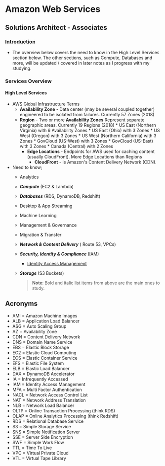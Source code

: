 # Amazon Web Services

## Solutions Architect - Associates

### Introduction

* The overview below covers the need to know in the High Level Services section below. The other sections, such as Compute, Databases and more, will be updated / covered in later notes as I progress with my studying.

### Services Overview

#### High Level Services

* AWS Global Infrastructure Terms
  * **Availability Zone** - Data center (may be several coupled together) engineered to be isolated from failures. Currently 57 Zones (2018)
  * **Region** - Two or more **Availability Zones** Represent separate geographic areas. Currently 19 Regions (2018)
        * US East (Northern Virginia) with 6 Availability Zones
        * US East (Ohio) with 3 Zones
        * US West (Oregon) with 3 Zones
        * US West (Northern California) with 3 Zones
        * GovCloud (US-West) with 3 Zones
        * GovCloud (US-East) with 3 Zones
        * Canada (Central) with 2 Zones
    * **Edge Locations** - Endpoints for AWS used for caching content (usually CloudFront). More Edge Locations than Regions
      * **CloudFront** - Is Amazon's Content Delivery Network (CDN).
* Need to know;
  * Analytics
  * _**Compute**_  (EC2 & Lambda)
  * _**Databases**_ (RDS, DynamoDB, Redshift)
  * Desktop & App Streaming
  * Machine Learning
  * Management & Governance
  * Migration & Transfer
  * _**Network & Content Delivery**_ ( Route 53, VPCs)
  * _**Security, Identity & Compliance**_  (IAM)
    * [Identity Access Management](./identity-access-management/README.md)
  * _**Storage**_ (S3 Buckets)

    > **Note**: Bold and italic list items from above are the main ones to study.

## Acronyms

* AMI = Amazon Machine Images
* ALB = Application Load Balancer
* ASG = Auto Scaling Group
* AZ = Availability Zone
* CDN = Content Delivery Network
* DNS = Domain Name Service
* EBS = Elastic Block Storage
* EC2 = Elastic Cloud Computing
* ECS = Elastic Container Service
* EFS = Elastic File System
* ELB = Elastic Load Balancer
* DAX = DynamoDB Accelerator
* IA = Infrequently Accessed
* IAM = Identity Access Management
* MFA = Multi Factor Authentication
* NACL = Network Access Control List
* NAT = Network Address Translation
* NLB = Network Load Balancer
* OLTP = Online Transaction Processing (think RDS)
* OLAP = Online Analytics Processing (think Redshift)
* RDS = Relational Database Service
* S3 = Simple Storage Service
* SNS = Simple Notification Server
* SSE = Server Side Encryption
* SWF = Simple Work Flow
* TTL = Time To Live
* VPC = Virtual Private Cloud
* VTL = Virtual Tape Library
